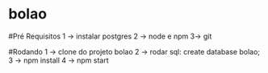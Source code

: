 # bolao

#Pré Requisitos
1 -> instalar postgres
2 -> node e npm
3-> git

#Rodando
1 -> clone do projeto bolao
2 -> rodar sql: create database bolao;
3 -> npm install
4 -> npm start
